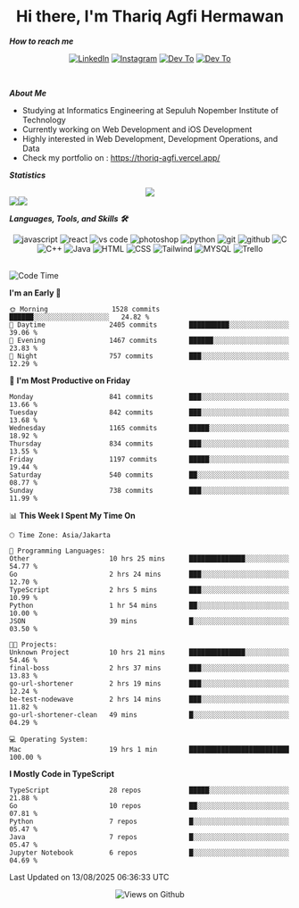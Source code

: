 <div align="center">
  <h1>Hi there, I'm Thariq Agfi Hermawan</h1>
</div>


***How to reach me***
<p align='center'>
   <a href="https://www.linkedin.com/in/thariqagfihermawan" target="_blank"><img src="https://img.shields.io/badge/LinkedIn-0077B5?style=for-the-badge&logo=linkedin&logoColor=white" alt="LinkedIn"></a>
   <a href="https://www.instagram.com/thoriqagfi" target="_blank"><img src="https://img.shields.io/badge/Instagram-E4405F?style=for-the-badge&logo=instagram&logoColor=white" alt="Instagram"></a>
   <a href="https://medium.com/@thoriq.aghfi60" target="_blank"><img src="https://img.shields.io/badge/Medium-12100E?style=for-the-badge&logo=medium&logoColor=white" alt="Dev To"></a>
   <a href="https://linktr.ee/thoriqagfi" target="_blank"><img src="https://img.shields.io/badge/linktree-1de9b6?style=for-the-badge&logo=linktree&logoColor=white" alt="Dev To"></a>
</p>

<br>

***About Me***
- Studying at Informatics Engineering at Sepuluh Nopember Institute of Technology
- Currently working on Web Development and iOS Development
- Highly interested in Web Development, Development Operations, and Data
- Check my portfolio on : https://thoriq-agfi.vercel.app/

***Statistics***

<!-- [![GitHub Streak](http://github-readme-streak-stats.herokuapp.com?user=thoriqagfi&theme=dark)](https://git.io/streak-stats) -->

<div align="center">
  <img src="http://github-readme-streak-stats.herokuapp.com?user=thoriqagfi&theme=chartreuse-dark"/>
</div>

<div align="center">
  <div style="display: flex;">
    <img src="https://github-readme-stats.vercel.app/api/top-langs/?username=thoriqagfi&layout=compact&theme=chartreuse-dark&langs_count=8" />
    <img src="https://github-readme-stats.vercel.app/api?username=thoriqagfi&show_icons=true&theme=chartreuse-dark"/>
  </div>
</div>

<!-- [![Top Langs](https://github-readme-stats.vercel.app/api/top-langs/?username=thoriqagfi&layout=compact&&theme=chartreuse-dark&langs_count=8)](https://github.com/thoriqagfi)
< ![Agfi's GitHub stats](https://github-readme-stats.vercel.app/api?username=thoriqagfi&show_icons=true&theme=chartreuse-dark) -->

***Languages, Tools, and Skills 🛠***

  <div align="center">
    <img src="https://img.shields.io/badge/JavaScript-F7DF1E?style=for-the-badge&logo=javascript&logoColor=black" alt="javascript" />
    <img src="https://img.shields.io/badge/React-61DAFB?style=for-the-badge&logo=react&logoColor=black" alt="react" />
    <img src="https://img.shields.io/badge/vs%20code-007ACC?style=for-the-badge&logo=visual%20studio%20code&logoColor=white" alt="vs code" />
    <img src="https://img.shields.io/badge/adobe%20photoshop-31A8FF?style=for-the-badge&logo=adobe%20photoshop&logoColor=white" alt="photoshop" />
    <img src="https://img.shields.io/badge/python-3776AB?style=for-the-badge&logo=python&logoColor=white" alt="python" />
    <img src="https://img.shields.io/badge/Git-F05032?style=for-the-badge&logo=git&logoColor=white" alt="git" />
    <img src="https://img.shields.io/badge/GitHub-100000?style=for-the-badge&logo=github&logoColor=white" alt="github" />
    <img src="https://img.shields.io/badge/c-%2300599C.svg?style=for-the-badge&logo=c&logoColor=white" alt="C" />
    <img src="https://img.shields.io/badge/c++-%2300599C.svg?style=for-the-badge&logo=c%2B%2B&logoColor=white" alt="C++" />
    <img src="https://img.shields.io/badge/Java-ED8B00?style=for-the-badge&logo=java&logoColor=white" alt="Java"/>
    <img src="https://img.shields.io/badge/HTML5-E34F26?style=for-the-badge&logo=html5&logoColor=white" alt="HTML" />
    <img src="https://img.shields.io/badge/CSS-239120?&style=for-the-badge&logo=css3&logoColor=white" alt ="CSS" />
    <img src="https://img.shields.io/badge/tailwindcss-%2338B2AC.svg?style=for-the-badge&logo=tailwind-css&logoColor=white" alt="Tailwind" />
    <img src="https://img.shields.io/badge/MySQL-00000F?style=for-the-badge&logo=mysql&logoColor=white" alt="MYSQL" />
    <img src="https://img.shields.io/badge/Trello-%23026AA7.svg?style=for-the-badge&logo=Trello&logoColor=white" alt="Trello" />
  </div><br>

<!--START_SECTION:waka-->
![Code Time](http://img.shields.io/badge/Code%20Time-1%2C348%20hrs%208%20mins-blue)

**I'm an Early 🐤** 

```text
🌞 Morning                1528 commits        ██████░░░░░░░░░░░░░░░░░░░   24.82 % 
🌆 Daytime                2405 commits        ██████████░░░░░░░░░░░░░░░   39.06 % 
🌃 Evening                1467 commits        ██████░░░░░░░░░░░░░░░░░░░   23.83 % 
🌙 Night                  757 commits         ███░░░░░░░░░░░░░░░░░░░░░░   12.29 % 
```
📅 **I'm Most Productive on Friday** 

```text
Monday                   841 commits         ███░░░░░░░░░░░░░░░░░░░░░░   13.66 % 
Tuesday                  842 commits         ███░░░░░░░░░░░░░░░░░░░░░░   13.68 % 
Wednesday                1165 commits        █████░░░░░░░░░░░░░░░░░░░░   18.92 % 
Thursday                 834 commits         ███░░░░░░░░░░░░░░░░░░░░░░   13.55 % 
Friday                   1197 commits        █████░░░░░░░░░░░░░░░░░░░░   19.44 % 
Saturday                 540 commits         ██░░░░░░░░░░░░░░░░░░░░░░░   08.77 % 
Sunday                   738 commits         ███░░░░░░░░░░░░░░░░░░░░░░   11.99 % 
```


📊 **This Week I Spent My Time On** 

```text
🕑︎ Time Zone: Asia/Jakarta

💬 Programming Languages: 
Other                    10 hrs 25 mins      ██████████████░░░░░░░░░░░   54.77 % 
Go                       2 hrs 24 mins       ███░░░░░░░░░░░░░░░░░░░░░░   12.70 % 
TypeScript               2 hrs 5 mins        ███░░░░░░░░░░░░░░░░░░░░░░   10.99 % 
Python                   1 hr 54 mins        ██░░░░░░░░░░░░░░░░░░░░░░░   10.00 % 
JSON                     39 mins             █░░░░░░░░░░░░░░░░░░░░░░░░   03.50 % 

🐱‍💻 Projects: 
Unknown Project          10 hrs 21 mins      ██████████████░░░░░░░░░░░   54.46 % 
final-boss               2 hrs 37 mins       ███░░░░░░░░░░░░░░░░░░░░░░   13.83 % 
go-url-shortener         2 hrs 19 mins       ███░░░░░░░░░░░░░░░░░░░░░░   12.24 % 
be-test-nodewave         2 hrs 14 mins       ███░░░░░░░░░░░░░░░░░░░░░░   11.82 % 
go-url-shortener-clean   49 mins             █░░░░░░░░░░░░░░░░░░░░░░░░   04.29 % 

💻 Operating System: 
Mac                      19 hrs 1 min        █████████████████████████   100.00 % 
```

**I Mostly Code in TypeScript** 

```text
TypeScript               28 repos            █████░░░░░░░░░░░░░░░░░░░░   21.88 % 
Go                       10 repos            ██░░░░░░░░░░░░░░░░░░░░░░░   07.81 % 
Python                   7 repos             █░░░░░░░░░░░░░░░░░░░░░░░░   05.47 % 
Java                     7 repos             █░░░░░░░░░░░░░░░░░░░░░░░░   05.47 % 
Jupyter Notebook         6 repos             █░░░░░░░░░░░░░░░░░░░░░░░░   04.69 % 
```




 Last Updated on 13/08/2025 06:36:33 UTC
<!--END_SECTION:waka-->

<div align="center">
<img src="https://komarev.com/ghpvc/?username=thoriqagfi&color=blue" alt="Views on Github" />
</div>
